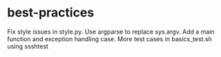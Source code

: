 # best-practices
Fix style issues in style.py.
Use argparse to replace sys.argv.
Add a main function and exception handling case.
More test cases in basics_test.sh using ssshtest
